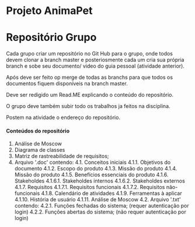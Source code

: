 # Projeto AnimaPet

# Repositório Grupo

Cada grupo criar um repositório no Git Hub para o grupo, onde todos devem clonar a branch master e posteriosmente cada um cria sua própria branch e sobe seu documento/ video do guia pessoal (atividade anterior).

Após deve ser feito op merge de todas as branchs para que todos os documentos fiquem disponíveis na branch master.

Deve ser redigido um Read.ME explicando o conteúdo do repositório.

O grupo deve também  subir todo os trabalhos ja feitos na disciplina.

Postem na atividade o endereço do repositório.

#### Conteúdos do repositório

1. Análise de Moscow
2. Diagrama de classes
3. Matriz de rastreabilidade de requisitos;
4. Arquivo '.doc' contendo:
    4.1. Conceitos iniciais
        4.1.1. Objetivos do documento
        4.1.2. Escopo do produto
        4.1.3. Missão do produto
        4.1.4. Missão do produto
        4.1.5. Benefícios essenciais do produto
        4.1.6. Stakeholdes
            4.1.6.1. Stakeholdes internos
            4.1.6.2. Stakeholdes externos
        4.1.7. Requisitos
            4.1.7.1. Requisitos funcionais
            4.1.7.2. Requisitos não-funcionais
        4.1.8. Calendário de atividades
        4.1.9. Ferramentas à aplicar
        4.1.10. História de usuário
        4.1.11. Análise de Moscow
    4.2. Arquivo '.txt' contendo:
        4.2.1. Funções fechadas do sistema; (requer autenticação por login)
        4.2.2. Funções abertas do sistema; (não requer autenticação por login)



